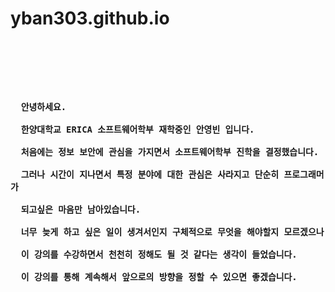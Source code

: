 # yban303.github.io

<pre>

<code>
  
<h3>
  
  안녕하세요.

  한양대학교 ERICA 소프트웨어학부 재학중인 안영빈 입니다.
  
  처음에는 정보 보안에 관심을 가지면서 소프트웨어학부 진학을 결정했습니다.
  
  그러나 시간이 지나면서 특정 분야에 대한 관심은 사라지고 단순히 프로그래머가
  
  되고싶은 마음만 남아있습니다.
  
  너무 늦게 하고 싶은 일이 생겨서인지 구체적으로 무엇을 해야할지 모르겠으나
  
  이 강의를 수강하면서 천천히 정해도 될 것 같다는 생각이 들었습니다.
  
  이 강의를 통해 계속해서 앞으로의 방향을 정할 수 있으면 좋겠습니다.
  
</h3>

</code>

</pre>
